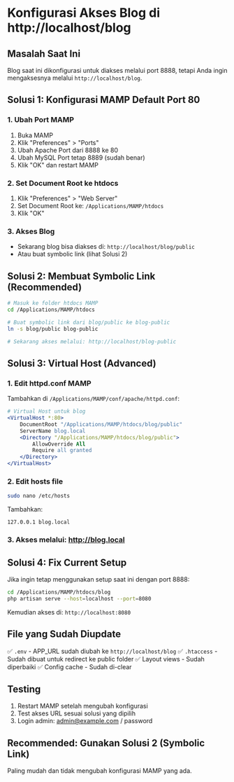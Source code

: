 # Konfigurasi Akses Blog di http://localhost/blog

## Masalah Saat Ini
Blog saat ini dikonfigurasi untuk diakses melalui port 8888, tetapi Anda ingin mengaksesnya melalui `http://localhost/blog`.

## Solusi 1: Konfigurasi MAMP Default Port 80

### 1. Ubah Port MAMP
1. Buka MAMP
2. Klik "Preferences" > "Ports"
3. Ubah Apache Port dari 8888 ke 80
4. Ubah MySQL Port tetap 8889 (sudah benar)
5. Klik "OK" dan restart MAMP

### 2. Set Document Root ke htdocs
1. Klik "Preferences" > "Web Server"
2. Set Document Root ke: `/Applications/MAMP/htdocs`
3. Klik "OK"

### 3. Akses Blog
- Sekarang blog bisa diakses di: `http://localhost/blog/public`
- Atau buat symbolic link (lihat Solusi 2)

## Solusi 2: Membuat Symbolic Link (Recommended)

```bash
# Masuk ke folder htdocs MAMP
cd /Applications/MAMP/htdocs

# Buat symbolic link dari blog/public ke blog-public
ln -s blog/public blog-public

# Sekarang akses melalui: http://localhost/blog-public
```

## Solusi 3: Virtual Host (Advanced)

### 1. Edit httpd.conf MAMP
Tambahkan di `/Applications/MAMP/conf/apache/httpd.conf`:

```apache
# Virtual Host untuk blog
<VirtualHost *:80>
    DocumentRoot "/Applications/MAMP/htdocs/blog/public"
    ServerName blog.local
    <Directory "/Applications/MAMP/htdocs/blog/public">
        AllowOverride All
        Require all granted
    </Directory>
</VirtualHost>
```

### 2. Edit hosts file
```bash
sudo nano /etc/hosts
```

Tambahkan:
```
127.0.0.1 blog.local
```

### 3. Akses melalui: http://blog.local

## Solusi 4: Fix Current Setup

Jika ingin tetap menggunakan setup saat ini dengan port 8888:

```bash
cd /Applications/MAMP/htdocs/blog
php artisan serve --host=localhost --port=8080
```

Kemudian akses di: `http://localhost:8080`

## File yang Sudah Diupdate

✅ `.env` - APP_URL sudah diubah ke `http://localhost/blog`
✅ `.htaccess` - Sudah dibuat untuk redirect ke public folder
✅ Layout views - Sudah diperbaiki
✅ Config cache - Sudah di-clear

## Testing
1. Restart MAMP setelah mengubah konfigurasi
2. Test akses URL sesuai solusi yang dipilih
3. Login admin: admin@example.com / password

## Recommended: Gunakan Solusi 2 (Symbolic Link)
Paling mudah dan tidak mengubah konfigurasi MAMP yang ada.
